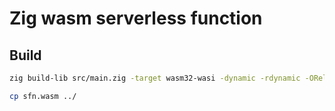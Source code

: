 # Zig wasm serverless function

## Build

```sh
zig build-lib src/main.zig -target wasm32-wasi -dynamic -rdynamic -OReleaseSafe --name sfn

cp sfn.wasm ../
```

